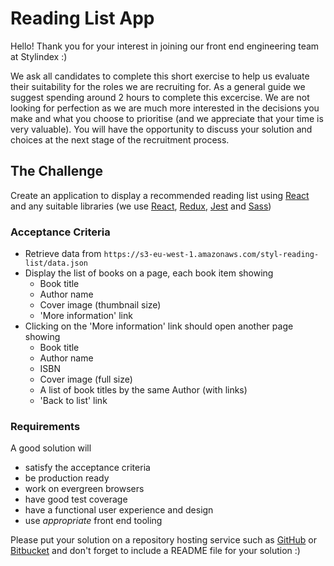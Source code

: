 # Reading List App
Hello! Thank you for your interest in joining our front end engineering team at Stylindex :)

We ask all candidates to complete this short exercise to help us evaluate their suitability for the roles we are recruiting for. As a general guide we suggest spending around 2 hours to complete this excercise. We are not looking for perfection as we are much more interested in the decisions you make and what you choose to prioritise (and we appreciate that your time is very valuable). You will have the opportunity to discuss your solution and choices at the next stage of the recruitment process. 

## The Challenge
Create an application to display a recommended reading list using [React](https://facebook.github.io/react) and any suitable libraries (we use [React](https://facebook.github.io/react), [Redux](https://github.com/reduxjs/redux), [Jest](https://github.com/facebook/jest) and [Sass](https://github.com/sass/sass))

### Acceptance Criteria
* Retrieve data from `https://s3-eu-west-1.amazonaws.com/styl-reading-list/data.json`
* Display the list of books on a page, each book item showing
    - Book title
    - Author name
    - Cover image (thumbnail size)
    - 'More information' link
* Clicking on the 'More information' link should open another page showing
    - Book title
    - Author name
    - ISBN
    - Cover image (full size)
    - A list of book titles by the same Author (with links)
    - 'Back to list' link

### Requirements
A good solution will
* satisfy the acceptance criteria
* be production ready
* work on evergreen browsers
* have good test coverage
* have a functional user experience and design
* use _appropriate_ front end tooling

Please put your solution on a repository hosting service such as [GitHub](https://github.com) or [Bitbucket](https://bitbucket.org) and don't forget to include a README file for your solution :)

